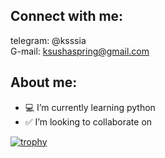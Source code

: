 
## Connect with me:<br>

telegram: @ksssia <br>
G-mail: ksushaspring@gmail.com <br>

## About me: <br>

- 💻 I’m currently learning python
- ✅ I’m looking to collaborate on 


[![trophy](https://github-profile-trophy.vercel.app/?username=ksenieuphoria&theme=dracula)](https://github.com/ryo-ma/github-profile-trophy)
